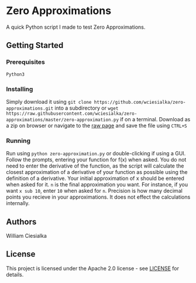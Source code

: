# Zero Approximations

A quick Python script I made to test Zero Approximations. 

## Getting Started

### Prerequisites

`Python3`
### Installing

Simply download it using `git clone https://github.com/wciesialka/zero-approximations.git` into a subdirectory or `wget https://raw.githubusercontent.com/wciesialka/zero-approximations/master/zero-approximation.py` if on a terminal.
Download as a zip on browser or navigate to the [raw page](https://raw.githubusercontent.com/wciesialka/zero-approximations/master/zero-approximation.py) and save the file using `CTRL+S`
### Running

Run using `python zero-approximation.py` or double-clicking if using a GUI.
Follow the prompts, entering your function for f(x) when asked. You do not need to enter the derivative of the function, as the script will calculate the closest approximation of a derivative of your function as possible using the definition of a derivative.
Your initial approximation of x should be entered when asked for it.
`n` is the final approximation you want. For instance, if you want `x sub 10`, enter `10` when asked for `n`.
Precision is how many decimal points you recieve in your approximations. It does not effect the calculations internally.

## Authors
William Ciesialka

## License
This project is licensed under the Apache 2.0 license - see [LICENSE](LICENSE) for details.
